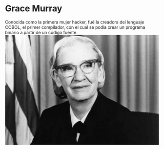 # Grace Murray
Conocida como la primera mujer hacker, fué la creadora del lenguaje COBOL, el primer compilador, con el cual se podía crear un programa binario a partir de un código fuente.
![imagen](graceMurray.png)
